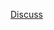 [Discuss](https://leetcode.com/problems/generate-parentheses/discuss/10105/Concise-recursive-C%2B%2B-solution)
